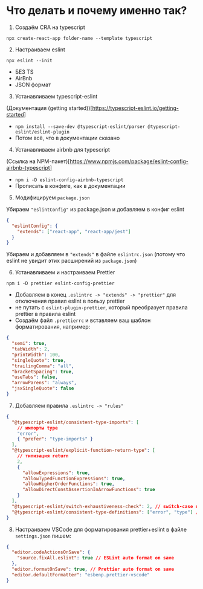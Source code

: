 # Что делать и почему именно так?

1. Создаём CRA на typescript

`npx create-react-app folder-name --template typescript`

2. Настраиваем eslint

`npx eslint --init`

- БЕЗ TS
- AirBnb
- JSON формат

3. Устанавливаем typescript-eslint

(Документация (getting started))[https://typescript-eslint.io/getting-started]

- `npm install --save-dev @typescript-eslint/parser @typescript-eslint/eslint-plugin`
- Потом всё, что в документации сказано

4. Устанавливаем airbnb для typescript

(Ссылка на NPM-пакет)[https://www.npmjs.com/package/eslint-config-airbnb-typescript]

- `npm i -D eslint-config-airbnb-typescript`
- Прописать в конфиге, как в документации

5. Модифицируем `package.json`

Убираем `"eslintConfig"` из package.json и добавляем в конфиг eslint

```json
{
  "eslintConfig": {
    "extends": ["react-app", "react-app/jest"]
  }
}
```

Убираем и добавляем в `"extends"` в файле `eslintrc.json` (потому что eslint не увидит этих расширений из `package.json`)

6. Устанавливаем и настраиваем Prettier

`npm i -D prettier eslint-config-prettier`

- Добавляем в конец `.eslintrc -> "extends" -> "prettier"` для отключения правил eslint в пользу prettier
- не путать с `eslint-plugin-prettier`, который преобразует правила prettier в правила eslint
- Создаём файл `.prettierrc` и вставляем ваш шаблон форматирования, например:

```json
{
  "semi": true,
  "tabWidth": 2,
  "printWidth": 100,
  "singleQuote": true,
  "trailingComma": "all",
  "bracketSpacing": true,
  "useTabs": false,
  "arrowParens": "always",
  "jsxSingleQuote": false
}
```

7. Добавляем правила `.eslintrc -> "rules"`

```json
{
  "@typescript-eslint/consistent-type-imports": [
    // импорты type
    "error",
    { "prefer": "type-imports" }
  ],
  "@typescript-eslint/explicit-function-return-type": [
    // типизация return
    2,
    {
      "allowExpressions": true,
      "allowTypedFunctionExpressions": true,
      "allowHigherOrderFunctions": true,
      "allowDirectConstAssertionInArrowFunctions": true
    }
  ],
  "@typescript-eslint/switch-exhaustiveness-check": 2, // switch-case по всем
  "@typescript-eslint/consistent-type-definitions": ["error", "type"] // без interface
}
```

8. Настраиваем VSCode для форматирования prettier+eslint в файле `settings.json` пишем:

```json
{
  "editor.codeActionsOnSave": {
    "source.fixAll.eslint": true // ESLint auto format on save
  },
  "editor.formatOnSave": true, // Prettier auto format on save
  "editor.defaultFormatter": "esbenp.prettier-vscode"
}
```
